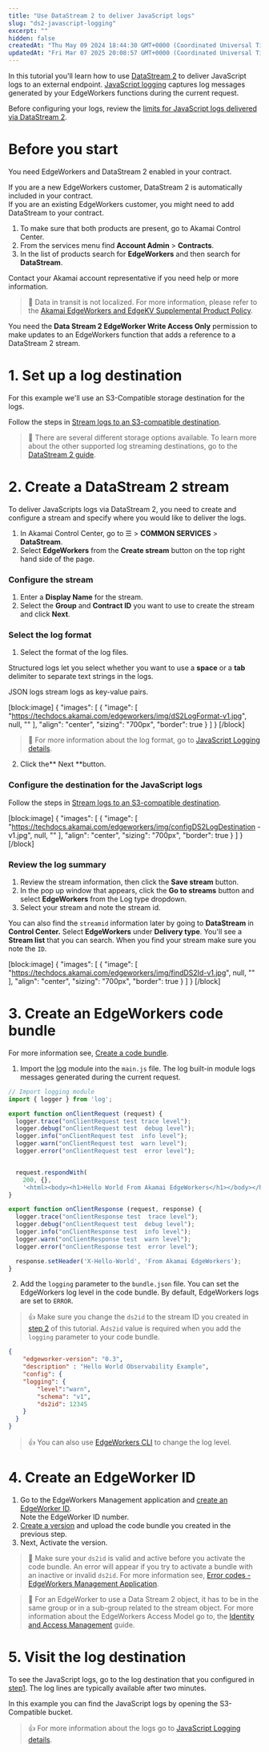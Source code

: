 ```yaml
---
title: "Use DataStream 2 to deliver JavaScript logs"
slug: "ds2-javascript-logging"
excerpt: ""
hidden: false
createdAt: "Thu May 09 2024 18:44:30 GMT+0000 (Coordinated Universal Time)"
updatedAt: "Fri Mar 07 2025 20:08:57 GMT+0000 (Coordinated Universal Time)"
---
```

In this tutorial you'll learn how to use [DataStream 2](https://techdocs.akamai.com/datastream2/v3/docs/welcome-datastream2)  to deliver JavaScript logs to an external endpoint. [JavaScript logging](doc:enable-javascript-logging) captures log messages generated by your EdgeWorkers functions during the current request.

Before configuring your logs, review the [limits for JavaScript logs delivered via DataStream 2](doc:limitations#limits-for-javascript-logs-delivered-via-datastream-2).

# Before you start

You need EdgeWorkers and DataStream 2 enabled in your contract.

If you are a new EdgeWorkers customer, DataStream 2 is automatically included in your contract.  
If you are an existing EdgeWorkers customer, you might need to add DataStream to your contract.

1. To make sure that both products are present, go to Akamai Control Center. 
2. From the services menu find **Account Admin** > **Contracts**. 
3. In the list of products search for **EdgeWorkers** and then search for **DataStream**.

Contact your Akamai account representative if you need help or more information.

> 📘 Data in transit is not localized. For more information, please refer to the [Akamai EdgeWorkers and EdgeKV Supplemental Product Policy](https://www.akamai.com/site/en/documents/akamai/2022/edgeworkers-and-edgekv-supplemental-product-policy.pdf).

You need the **Data Stream 2 EdgeWorker Write Access Only** permission to make updates to an EdgeWorkers function that adds a reference to a DataStream 2 stream.

# 1. Set up a log destination

For this example we'll use an S3-Compatible storage destination for the logs. 

Follow the steps in [Stream logs to an S3-compatible destination](https://techdocs.akamai.com/datastream2/v3/docs/stream-s3-compatible). 

> 📘 There are several different storage options available. To learn more about the other supported log streaming destinations, go to the [DataStream 2 guide](https://techdocs.akamai.com/datastream2/v3/docs/stream-logs).

# 2. Create a DataStream 2 stream

To deliver JavaScripts logs via DataStream 2, you need to create and configure a stream and specify where you would like to deliver the logs. 

1. In Akamai Control Center, go to ☰ > **COMMON SERVICES** > **DataStream**.
2. Select **EdgeWorkers** from the **Create stream** button on the top right hand side of the page.

### Configure the stream

1. Enter a **Display Name** for the stream.
2. Select the **Group** and **Contract ID** you want to use to create the stream and click **Next**.

### Select the log format

1. Select the format of the log files.

Structured logs let you select whether you want to use a **space** or a **tab** delimiter to separate text strings in the logs.

JSON logs stream logs as key-value pairs.

[block:image]
{
  "images": [
    {
      "image": [
        "https://techdocs.akamai.com/edgeworkers/img/dS2LogFormat-v1.jpg",
        null,
        ""
      ],
      "align": "center",
      "sizing": "700px",
      "border": true
    }
  ]
}
[/block]


> 📘 For more information about the log format, go to [JavaScript Logging details](doc:javascript-logging-details).

2. Click the** Next **button.

### Configure the destination for the JavaScript logs

Follow the steps in [Stream logs to an S3-compatible destination](https://techdocs.akamai.com/datastream2/v3/docs/stream-s3-compatible). 

[block:image]
{
  "images": [
    {
      "image": [
        "https://techdocs.akamai.com/edgeworkers/img/configDS2LogDestination -v1.jpg",
        null,
        ""
      ],
      "align": "center",
      "sizing": "700px",
      "border": true
    }
  ]
}
[/block]


### Review the log summary

1. Review the stream information, then click the **Save stream** button.
2. In the pop up window that appears, click the **Go to streams** button and select **EdgeWorkers** from the Log type dropdown.
3. Select your stream and note the stream id. 

You can also find the `streamid`  information later by going to **DataStream** in **Control Center.** Select **EdgeWorkers** under **Delivery type**. You'll see a **Stream list** that you can search. When you find your stream make sure you note the `ID`.

[block:image]
{
  "images": [
    {
      "image": [
        "https://techdocs.akamai.com/edgeworkers/img/findDS2Id-v1.jpg",
        null,
        ""
      ],
      "align": "center",
      "sizing": "700px",
      "border": true
    }
  ]
}
[/block]


# 3. Create an EdgeWorkers code bundle

For more information see, [Create a code bundle](doc:create-a-code-bundle).

1. Import the [log](doc:log) module into the `main.js` file. The log built-in module logs messages generated during the current request.

```javascript
// Import logging module
import { logger } from 'log';

export function onClientRequest (request) {
  logger.trace("onClientRequest test trace level");
  logger.debug("onClientRequest test  debug level");
  logger.info("onClientRequest test  info level");
  logger.warn("onClientRequest test  warn level");
  logger.error("onClientRequest test  error level");


  request.respondWith(
    200, {},
    '<html><body><h1>Hello World From Akamai EdgeWorkers</h1></body></html>');
}

export function onClientResponse (request, response) {
  logger.trace("onClientResponse test  trace level");
  logger.debug("onClientRequest test  debug level");
  logger.info("onClientResponse test  info level");
  logger.warn("onClientResponse test  warn level");
  logger.error("onClientResponse test  error level");

  response.setHeader('X-Hello-World', 'From Akamai EdgeWorkers');
}
```

2. Add the `logging` parameter to the `bundle.json` file. You can set the EdgeWorkers log level in the code bundle. By default, EdgeWorkers logs are set to `ERROR`.

> 👍 Make sure you change the `ds2id` to the stream ID you created in [step 2](doc:javascript-logging#2-create-a-datastream-2-stream)  of this tutorial. A`ds2id` value is required when you add the `logging` parameter to your code bundle.

```json
{
    "edgeworker-version": "0.3",
    "description" : "Hello World Observability Example",
    "config": {
    "logging": {
        "level":"warn",
        "schema": "v1",
        "ds2id": 12345
    }
  }
}
```

> 👍 You can also use [EdgeWorkers CLI](https://github.com/akamai/cli-edgeworkers)  to change the log level.

# 4. Create an EdgeWorker ID

1. Go to the EdgeWorkers Management application and [create an EdgeWorker ID](doc:create-an-edgeworker-id).  
   Note the EdgeWorker ID number.
2. [Create a version](doc:manage-edgeworkers#create-an-edgeworker-version) and upload the code bundle you created in the previous step.
3. Next, Activate the version.

> 📘 Make sure your `ds2id` is valid and active before you activate the code bundle. An error will appear if you try to activate a bundle with an inactive or invalid `ds2id`. For more information see, [Error codes - EdgeWorkers Management Application](doc:error-codes).

> 📘 For an EdgeWorker to use a Data Stream 2 object, it has to be in the same group or in a sub-group related to the stream object. For more information about the EdgeWorkers Access Model go to, the [Identity and Access Management](https://techdocs.akamai.com/iam/docs/about-access-control-model)  guide.

# 5. Visit the log destination

To see the JavaScript logs, go to the log destination that you configured in [step1](doc:javascript-logging#1-set-up-a-log-destination). The log lines are typically available after two minutes. 

In this example you can find the JavaScript logs by opening the S3-Compatible bucket.

> 👍 For more information about the logs go to [JavaScript Logging details](doc:javascript-logging-details#data-stream-2-javascript-logging-details).

